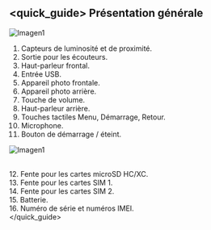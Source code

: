 ## <quick_guide> Présentation générale

![Imagen1](http://static.energysistem.com/images/manuals/42178/5447dc01303f1.jpg)

1. Capteurs de luminosité et de proximité.
2. Sortie pour les écouteurs.
3. Haut-parleur frontal.
4. Entrée USB.
5. Appareil photo frontale.
6. Appareil photo arrière.
7. Touche de volume.
8. Haut-parleur arrière.
9. Touches tactiles Menu, Démarrage, Retour.
10. Microphone.
11. Bouton de démarrage / éteint.

![Imagen1](http://static.energysistem.com/images/manuals/42178/54219bfec0c74.jpg)

<br>12. Fente pour les cartes microSD HC/XC.<br>13. Fente pour les cartes SIM 1.<br>14. Fente pour les cartes SIM 2.<br>15. Batterie.<br> 16. Numéro de série et numéros IMEI.<br>
</quick_guide>
